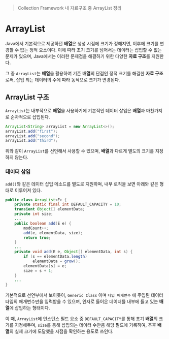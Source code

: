 > Collection Framework 내 자료구조 중 ArrayList 정리

# ArrayList
Java에서 기본적으로 제공하던 **배열**은 생성 시점에 크기가 정해지면, 이후에 크기를 변경할 수 없는 정적 요소이다. 이에 따라 초기 크기를 넘어서는 데이터는 삽입할 수 없는 문제가 있으며, Java에서는 이러한 문제점을 해결하기 위한 다양한 **자료 구조**를 지원한다.

그 중 `ArrayList`는 **배열**을 활용하여 기존 **배열**의 단점인 정적 크기를 해결한 **자료 구조** 로써, 삽입 되는 데이터의 수에 따라 동적으로 크기가 변경된다.
## ArrayList 구조
`ArrayList`는 내부적으로 **배열**을 사용하기에 기본적인 데이터 삽입은 **배열**과 마찬가지로 순차적으로 삽입된다.

```java
ArrayList<String> arrayList = new ArrayList<>();
arrayList.add("first");
arrayList.add("second");
arrayList.add("third");
```

위와 같이 `ArrayList`를 선언해서 사용할 수 있으며, **배열**과 다르게 별도의 크기를 지정하지 않는다.

### 데이터 삽입
`add()`와 같은 데이터 삽입 메소드를 별도로 지원하며, 내부 로직을 보면 아래와 같은 형태로 이루어져 있다.
```java
public class ArrayList<E> {
	private static final int DEFAULT_CAPACITY = 10;
	transient Object[] elementData;
	private int size;
	...
	public boolean add(E e) {  
	    modCount++;  
	    add(e, elementData, size);  
	    return true;  
	}
	...
	private void add(E e, Object[] elementData, int s) {  
	    if (s == elementData.length)  
	        elementData = grow();  
	    elementData[s] = e;  
	    size = s + 1;  
	}
	...
}
```

기본적으로 선언부에서 보이듯이, `Generic Class` 이며 `타입 매개변수` 에 주입된 데이터 타입의 매개변수만을 입력받을 수 있으며, 인자로 들어온 데이터를 내부에 들고 있는 **배열**에 삽입하는 형태이다.

이 때, `ArrayList`에 인스턴스 필드 요소 중 `DEFAULT_CAPACITY`를 통해 초기 **배열**의 크기를 지정해두며, `size`를 통해 삽입되는 데이터 수만큼 해당 필드에 기록하여, 추후 **배열**의 실제 크기에 도달했을 시점을 확인하는 용도로 쓰인다.

